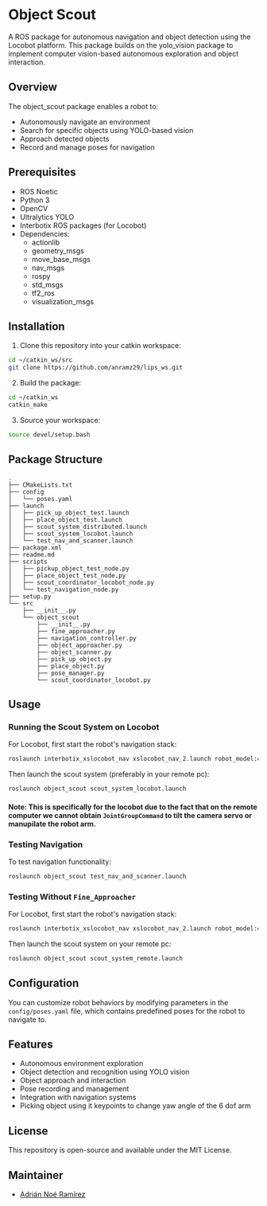 # Object Scout

A ROS package for autonomous navigation and object detection using the Locobot platform. This package builds on the yolo_vision package to implement computer vision-based autonomous exploration and object interaction.

## Overview

The object_scout package enables a robot to:
- Autonomously navigate an environment
- Search for specific objects using YOLO-based vision
- Approach detected objects
- Record and manage poses for navigation

## Prerequisites

- ROS Noetic
- Python 3
- OpenCV
- Ultralytics YOLO
- Interbotix ROS packages (for Locobot)
- Dependencies:
  - actionlib
  - geometry_msgs
  - move_base_msgs
  - nav_msgs
  - rospy
  - std_msgs
  - tf2_ros
  - visualization_msgs

## Installation

1. Clone this repository into your catkin workspace:
```bash
cd ~/catkin_ws/src
git clone https://github.com/anramz29/lips_ws.git
```

2. Build the package:
```bash
cd ~/catkin_ws
catkin_make
```

3. Source your workspace:
```bash
source devel/setup.bash
```

## Package Structure

```
.
├── CMakeLists.txt
├── config
│   └── poses.yaml
├── launch
│   ├── pick_up_object_test.launch
│   ├── place_object_test.launch
│   ├── scout_system_distributed.launch
│   ├── scout_system_locobot.launch
│   └── test_nav_and_scanner.launch
├── package.xml
├── readme.md
├── scripts
│   ├── pickup_object_test_node.py
│   ├── place_object_test_node.py
│   ├── scout_coordinator_locobot_node.py
│   └── test_navigation_node.py
├── setup.py
└── src
    ├── __init__.py
    └── object_scout
        ├── __init__.py
        ├── fine_approacher.py
        ├── navigation_controller.py
        ├── object_approacher.py
        ├── object_scanner.py
        ├── pick_up_object.py
        ├── place_object.py
        ├── pose_manager.py
        └── scout_coordinator_locobot.py

```

## Usage

### Running the Scout System on Locobot

For Locobot, first start the robot's navigation stack:

```bash
roslaunch interbotix_xslocobot_nav xslocobot_nav_2.launch robot_model:=locobot_wx250s use_lidar:=true localization:=true
```

Then launch the scout system (preferably in your remote pc):

```bash
roslaunch object_scout scout_system_locobot.launch
```

#### Note: This is specifically for the locobot due to the fact that on the remote computer we cannot obtain `JointGroupCommand` to tilt the camera servo or manupilate the robot arm.

### Testing Navigation

To test navigation functionality:

```bash
roslaunch object_scout test_nav_and_scanner.launch
```

### Testing Without `Fine_Approacher`

For Locobot, first start the robot's navigation stack:

```bash
roslaunch interbotix_xslocobot_nav xslocobot_nav_2.launch robot_model:=locobot_wx250s use_lidar:=true localization:=true
```

Then launch the scout system on your remote pc:

```bash
roslaunch object_scout scout_system_remote.launch
```

## Configuration

You can customize robot behaviors by modifying parameters in the `config/poses.yaml` file, which contains predefined poses for the robot to navigate to.

## Features

- Autonomous environment exploration
- Object detection and recognition using YOLO vision
- Object approach and interaction
- Pose recording and management
- Integration with navigation systems
- Picking object using it keypoints to change yaw angle of the 6 dof arm

## License

This repository is open-source and available under the MIT License.

## Maintainer

- [Adrián Noé Ramírez](https://github.com/anramz29)
